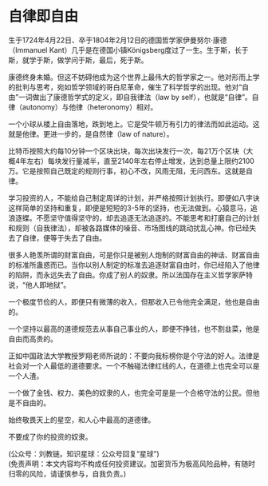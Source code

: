 # 自律即自由

生于1724年4月22日、卒于1804年2月12日的德国哲学家伊曼努尔·康德（Immanuel Kant）几乎是在德国小镇Königsberg度过了一生。生于斯，长于斯，就学于斯，做学问于斯，最后，死于斯。

康德终身未婚。但这不妨碍他成为这个世界上最伟大的哲学家之一。他对形而上学的批判与思考，宛如哲学领域的哥白尼革命，催生了科学哲学的出现。他对“自由”一词做出了康德哲学式的定义，即自我律法（law by self），也就是“自律”。自律（autonomy）与他律（heteronomy）相对。

一个小球从楼上自由落地，跌到地上。它是受牛顿万有引力的律法而如此运动。这就是他律。更进一步的，是自然律（law of nature）。

比特币按照大约每10分钟一个区块出块，每次出块发行一次，每21万个区块（大概4年左右）每块发行量减半，直至2140年左右停止增发，达到总量上限约2100万。它是按照自己既定的规则行事，初心不改，风雨无阻，无问西东。这就是自律。

学习投资的人，不能给自己制定周详的计划，并严格按照计划执行。即便如八字诀这样简单的坚持和重复，即便是短短的3-5年的坚持，也无法做到。心猿意马，追浪逐蝶。不愿坚守值得坚守的，却去追逐无法追逐的。不能思考和打磨自己的计划和规则（自我律法），却被各路媒体的噪音、市场图线的跳动扰乱心神。你已经失去了自律，便等于失去了自由。

很多人艳羡所谓的财富自由，可是你只是被别人炮制的财富自由的神话、财富自由的标准所蛊惑而已。当你以别人制定的标准去追逐财富自由时，你已经陷入了他律的陷阱，而永远失去了自由。你成了别人的奴隶。所以法国存在主义哲学家萨特说，“他人即地狱”。

一个极度节俭的人，即便只有微薄的收入，但那收入已令他完全满足，他也是自由的。

一个坚持以最高的道德规范去从事自己事业的人，即便不挣钱，也不割韭菜，他是自由而高贵的。

正如中国政法大学教授罗翔老师所说的：不要向我标榜你是个守法的好人。法律是社会对一个人最低的道德要求。一个不触碰法律红线的人，在道德上也完全可以是一个人渣。

一个做了金钱、权力、美色的奴隶的人，也完全可是是一个合格守法的公民。但他是不自由的。

始终敬畏天上的星空，和人心中最高的道德律。

不要成了你的投资的奴隶。

(公众号：刘教链。知识星球：公众号回复“星球”) \
(免责声明：本文内容均不构成任何投资建议。加密货币为极高风险品种，有随时归零的风险，请谨慎参与，自我负责。)
